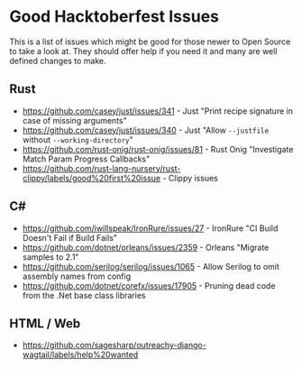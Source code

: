 # Good Hacktoberfest Issues

This is a list of issues which might be good for those newer to Open Source to take a look at. They should offer help if you need it and many are well defined changes to make.

## Rust
 * <https://github.com/casey/just/issues/341> - Just "Print recipe signature in case of missing arguments"
 * <https://github.com/casey/just/issues/340> - Just "Allow `--justfile` without `--working-directory`"
 * <https://github.com/rust-onig/rust-onig/issues/81> - Rust Onig "Investigate Match Param Progress Callbacks"
 * <https://github.com/rust-lang-nursery/rust-clippy/labels/good%20first%20issue> - Clippy issues

## C#

 * <https://github.com/iwillspeak/IronRure/issues/27> - IronRure "CI Build Doesn't Fail if Build Fails"
 * <https://github.com/dotnet/orleans/issues/2359>  - Orleans "Migrate samples to 2.1"
 * <https://github.com/serilog/serilog/issues/1065> - Allow Serilog to omit assembly names from config
 * <https://github.com/dotnet/corefx/issues/17905> - Pruning dead code from the .Net base class libraries

## HTML / Web

 * <https://github.com/sagesharp/outreachy-django-wagtail/labels/help%20wanted>
